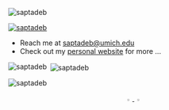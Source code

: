 
<p align="left"> <img src="https://komarev.com/ghpvc/?username=saptadeb&label=Profile%20views&color=0e75b6&style=flat" alt="saptadeb" /> </p>

<p align="left"> <a href="https://github.com/ryo-ma/github-profile-trophy"><img src="https://github-profile-trophy.vercel.app/?username=saptadeb&rank=-C,-?" alt="saptadeb" /></a> </p>

- Reach me at <a href="mailto: saptadeb@umich.edu">saptadeb@umich.edu</a>
- Check out my [personal website](https://saptadeb.github.io/) for more ...

<p><img align="left" src="https://github-readme-stats.vercel.app/api/top-langs?username=saptadeb&show_icons=true&locale=en&layout=compact&hide_title=true" alt="saptadeb" /></p>

<p>&nbsp;<img align="center" src="https://github-readme-stats.vercel.app/api?username=saptadeb&count_private=true&show_icons=true&locale=en&hide_border=true&hide_title=true" alt="saptadeb" /></p>
<p><img align="center" src="https://github-readme-streak-stats.herokuapp.com/?user=saptadeb&hide_border=true" alt="saptadeb" /></p>

<p align="center">
    <a href="https://github.com/saptadeb">
        <img src="https://github.com/ultralytics/yolov5/releases/download/v1.0/logo-social-github.png" width="3%"/>
    </a>
    <a href="https://www.linkedin.com/in/saptadeep-deb/">
        <img src="https://github.com/ultralytics/yolov5/releases/download/v1.0/logo-social-linkedin.png" width="3%"/>
    </a>
</p>
